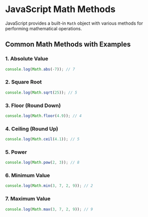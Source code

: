 # JavaScript Math Methods

JavaScript provides a built-in `Math` object with various methods for performing mathematical operations.

## **Common Math Methods with Examples**

### **1. Absolute Value**
```javascript
console.log(Math.abs(-7)); // 7
```

### **2. Square Root**
```javascript
console.log(Math.sqrt(25)); // 5
```

### **3. Floor (Round Down)**
```javascript
console.log(Math.floor(4.9)); // 4
```

### **4. Ceiling (Round Up)**
```javascript
console.log(Math.ceil(4.1)); // 5
```

### **5. Power**
```javascript
console.log(Math.pow(2, 3)); // 8
```

### **6. Minimum Value**
```javascript
console.log(Math.min(3, 7, 2, 9)); // 2
```

### **7. Maximum Value**
```javascript
console.log(Math.max(3, 7, 2, 9)); // 9
```
